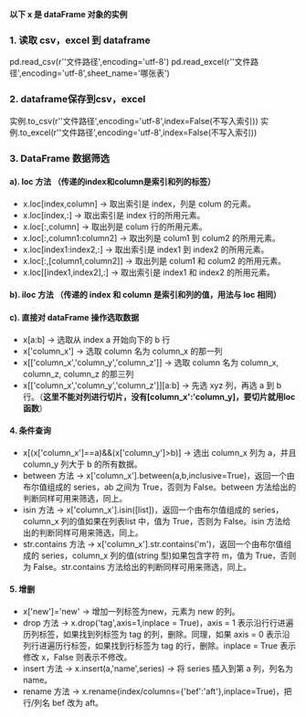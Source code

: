 **以下 x 是 dataFrame 对象的实例**
### 1. 读取 csv，excel 到 dataframe
pd.read_csv(r''文件路径',encoding='utf-8')
pd.read_excel(r''文件路径',encoding='utf-8',sheet_name='哪张表')
### 2. dataframe保存到csv，excel
实例.to_csv(r''文件路径',encoding='utf-8',index=False(不写入索引))
实例.to_excel(r''文件路径',encoding='utf-8',index=False(不写入索引))
### 3. DataFrame 数据筛选
#### a). loc 方法 （传递的index和column是索引和列的标签）
- x.loc[index,column] -> 取出索引是 index，列是 colum 的元素。
- x.loc[index,:] -> 取出索引是 index 行的所用元素。
- x.loc[:,column] -> 取出列是 colum 行的所用元素。
- x.loc[:,column1:column2] -> 取出列是 colum1 到 colum2 的所用元素。
- x.loc[index1:index2,:] -> 取出索引是 index1 到 index2 的所用元素。
- x.loc[:,[column1,column2]] -> 取出列是 colum1 和 colum2 的所用元素。
- x.loc[[index1,index2],:] -> 取出索引是 index1 和 index2 的所用元素。
#### b). iloc 方法 （传递的 index 和 column 是索引和列的值，用法与 loc 相同）

#### c). 直接对 dataFrame 操作选取数据
- x[a:b] -> 选取从 index a 开始向下的 b 行
- x['column_x'] -> 选取 column 名为 column_x 的那一列
- x[['column_x','column_y','column_z']] -> 选取 column 名为 column_x, column_z, column_z 的那三列
- x[['column_x','column_y','column_z']][a:b] -> 先选 xyz 列，再选 a 到 b 行。（**这里不能对列进行切片，没有[column_x':'column_y]，要切片就用loc 函数**）
#### 4. 条件查询
- x[(x['column_x']==a)&&(x['column_y']>b)] -> 选出 column_x 列为 a，并且 column_y 列大于 b 的所有数据。
- between 方法 -> x['column_x'].between(a,b,inclusive=True)，返回一个由布尔值组成的 series，ab 之间为 True，否则为 False。between 方法给出的判断同样可用来筛选，同上。
- isin 方法 -> x['column_x'].isin([list])，返回一个由布尔值组成的 series，column_x 列的值如果在列表list 中，值为 True，否则为 False。isin 方法给出的判断同样可用来筛选，同上。
- str.contains 方法 -> x['column_x'].str.contains('m')，返回一个由布尔值组成的 series，column_x 列的值(string 型)如果包含字符 m，值为 True，否则为 False。str.contains 方法给出的判断同样可用来筛选，同上。

#### 5. 增删
- x['new']='new' -> 增加一列标签为new，元素为 new 的列。
- drop 方法 -> x.drop('tag',axis=1,inplace = True)，axis = 1 表示沿行行进遍历列标签，如果找到列标签为 tag 的列，删除。同理，如果 axis = 0 表示沿列行进遍历行标签，如果找到行标签为 tag 的行，删除。inplace = True 表示修改 x，False 则表示不修改。
- insert 方法 -> x.insert(a,'name',series) -> 将 series 插入到第 a 列，列名为 name。
- rename 方法 -> x.rename(index/columns={'bef':'aft'},inplace=True)，把行/列名 bef 改为 aft。